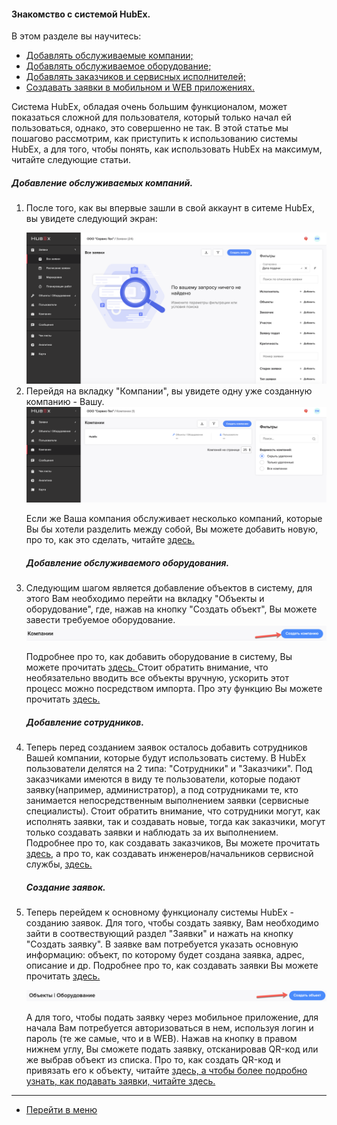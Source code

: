#### Знакомство с системой HubEx.
В этом разделе вы научитесь:
<html>
<meta charset="utf-8">
<title>Быстрый переход внутри документа</title>
<ul>
     <li><a href="#addcompanies">Добавлять обслуживаемые компании;</a></li>
     <li><a href="#addobjects">Добавлять обслуживаемое оборудование;</a></li>
     <li><a href="#addusers">Добавлять заказчиков и сервисных исполнителей;</a></li>
     <li><a href="#ticketcreation">Создавать заявки в мобильном и WEB приложениях.</a></li>    
</ul>
</html>

Система HubEx, обладая очень большим функционалом, может показаться сложной для пользователя, который только начал ей пользоваться, однако, это совершенно не так. В этой статье мы пошагово рассмотрим, как приступить к использованию системы HubEx, а для того, чтобы понять, как использовать HubEx на максимум, читайте следующие статьи.

<html>
<body>
<h5 id="addcompanies">Добавление обслуживаемых компаний.</h5>
<ol type="1">
<li><p> После того, как вы впервые зашли в свой аккаунт в ситеме HubEx, вы увидете следующий экран: </li>

<img src="/attachments/images/FAQ/USER/HubExStepByStep/stepbystep1.png"/>

<li> Перейдя на вкладку "Компании", вы увидете одну уже созданную компанию - Вашу.

<img src="/attachments/images/FAQ/USER/HubExStepByStep/stepbystep2.png"/>

Если же Ваша компания обслуживает несколько компаний, которые Вы бы хотели разделить между собой, Вы можете добавить новую, про то, как это сделать, читайте  <a href="https://wiki.hubex.ru/docs/FAQ/RU/user/CreatingCompany.html"> здесь. </a></p></li>

<h5 id="addusers">Добавление обслуживаемого оборудования.</h5>
<li><p> Следующим шагом является добавление объектов в систему, для этого Вам необходимо перейти на вкладку "Объекты и оборудование", где, нажав на кнопку "Создать объект", Вы можете завести требуемое оборудование.

<img src="/attachments/images/FAQ/USER/HubExStepByStep/stepbystep3.png"/>

Подробнее про то, как добавить оборудование в систему, Вы можете прочитать <a href="https://wiki.hubex.ru/docs/FAQ/RU/user/CreatingObjects.html"> здесь. </a>Стоит обратить внимание, что необязательно вводить все объекты вручную, ускорить этот процесс можно посредством импорта. Про эту функцию Вы можете прочитать <a href="https://wiki.hubex.ru/docs/FAQ/RU/user/Import.html#objects"> здесь. </a> </p></li>

<h5 id="addusers">Добавление сотрудников.</h5>
<li><p>Теперь перед созданием заявок осталось добавить сотрудников Вашей компании, которые будут использовать систему. В HubEx пользователи делятся на 2 типа: "Сотрудники" и "Заказчики". Под заказчиками имеются в виду те пользователи, которые подают заявку(например, администратор), а под сотрудниками те, кто занимается непосредственным выполнением заявки (сервисные специалисты). Стоит обратить внимание, что сотрудники могут, как исполнять заявки, так и создавать новые, тогда как заказчики, могут только создавать заявки и наблюдать за их выполнением. Подробнее про то, как создавать заказчиков, Вы можете прочитать <a href="https://wiki.hubex.ru/docs/FAQ/RU/user/CreatingCustomer.html"> здесь</a>, а про то, как создавать инженеров/начальников сервисной службы, <a href="https://wiki.hubex.ru/docs/FAQ/RU/user/CreatingUser.html"> здесь.</a></p></li>

<h5 id="ticketcreation">Создание заявок.</h5>
<li><p> Теперь перейдем к основному функционалу системы HubEx - созданию заявок. Для того, чтобы создать заявку, Вам необходимо зайти в соотвествующий раздел "Заявки" и нажать на кнопку "Создать заявку". В заявке вам потребуется указать основную информацию: объект, по которому будет создана заявка, адрес, описание и др. Подробнее про то, как создавать заявки Вы можете прочитать <a href="https://wiki.hubex.ru/docs/FAQ/RU/user/CreatingTicket.html#webticket"> здесь.</a></p>

<img src="/attachments/images/FAQ/USER/HubExStepByStep/stepbystep5.png"/>

А для того, чтобы подать заявку через мобильное приложение, для начала Вам потребуется авторизоваться в нем, используя логин и пароль (те же самые, что и в WEB). Нажав на кнопку в правом нижнем углу, Вы сможете подать заявку, отсканировав QR-код или же выбрав объект из списка. Про то, как создать QR-код и привязать его к объекту, читайте <a href="https://wiki.hubex.ru/docs/FAQ/RU/user/CreatingTickTemplates.html"> здесь, а чтобы более подробно узнать, как подавать заявки, читайте  <a href="https://wiki.hubex.ru/docs/FAQ/RU/user/CreatingTicket.html#webticket"> здесь.</a></li>

</ol>
</body>
</html>


___
- [Перейти в меню](http://wiki.hubex.ru)
